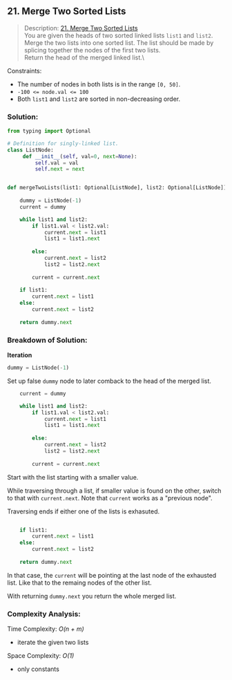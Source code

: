 ## 21. Merge Two Sorted Lists

>Description: [21. Merge Two Sorted Lists](https://leetcode.com/problems/merge-two-sorted-lists/description/)\
You are given the heads of two sorted linked lists `list1` and `list2`.\
Merge the two lists into one sorted list. The list should be made by splicing together the nodes of the first two lists.\
Return the head of the merged linked list.\


Constraints:

- The number of nodes in both lists is in the range `[0, 50]`.
- <code>-100 <= node.val <= 100</code> 
- Both `list1` and `list2` are sorted in non-decreasing order.


### Solution: 

```python
from typing import Optional

# Definition for singly-linked list.
class ListNode:
     def __init__(self, val=0, next=None):
         self.val = val
         self.next = next


def mergeTwoLists(list1: Optional[ListNode], list2: Optional[ListNode]) -> Optional[ListNode]:
    
    dummy = ListNode(-1)
    current = dummy

    while list1 and list2:
        if list1.val < list2.val:
            current.next = list1
            list1 = list1.next
        
        else:
            current.next = list2
            list2 = list2.next
        
        current = current.next
    
    if list1:
        current.next = list1
    else:
        current.next = list2
    
    return dummy.next   
```
### Breakdown of Solution:

**Iteration**

```python
dummy = ListNode(-1)
```
Set up false `dummy` node to later comback to the head of the merged list.

```python
    current = dummy

    while list1 and list2:
        if list1.val < list2.val:
            current.next = list1
            list1 = list1.next
        
        else:
            current.next = list2
            list2 = list2.next
        
        current = current.next
```

Start with the list starting with a smaller value.

While traversing through a list, if smaller value is found on the other, switch to that with `current.next`. Note that `current` works as a "previous node".

Traversing ends if either one of the lists is exhasuted.

```python

    if list1:
        current.next = list1
    else:
        current.next = list2
    
    return dummy.next   
```

In that case, the `current` will be pointing at the last node of the exhausted list. Like that to the remaing nodes of the other list.

With returning `dummy.next` you return the whole merged list. 

### Complexity Analysis:

Time Complexity: *O(n + m)*

- iterate the given two lists

Space Complexity: *O(1)*

- only constants
